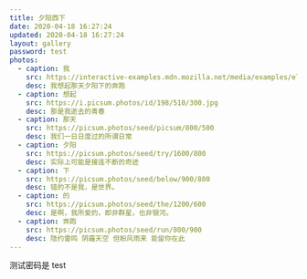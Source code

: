 ```yaml
---
title: 夕阳西下
date: 2020-04-18 16:27:24
updated: 2020-04-18 16:27:24
layout: gallery
password: test
photos:
  - caption: 我
    src: https://interactive-examples.mdn.mozilla.net/media/examples/elephant-660-480.jpg
    desc: 我想起那天夕阳下的奔跑
  - caption: 想起
    src: https://i.picsum.photos/id/198/510/300.jpg
    desc: 那是我逝去的青春
  - caption: 那天
    src: https://picsum.photos/seed/picsum/800/500
    desc: 我们一日日度过的所谓日常
  - caption: 夕阳
    src: https://picsum.photos/seed/try/1600/800
    desc: 实际上可能是接连不断的奇迹
  - caption: 下
    src: https://picsum.photos/seed/below/900/800
    desc: 错的不是我，是世界。
  - caption: 的
    src: https://picsum.photos/seed/the/1200/600
    desc: 是啊，我所爱的，即非群星，也非银河。
  - caption: 奔跑
    src: https://picsum.photos/seed/run/800/900
    desc: 隐约雷鸣 阴霾天空 但盼风雨来 能留你在此
---
```


测试密码是 test
